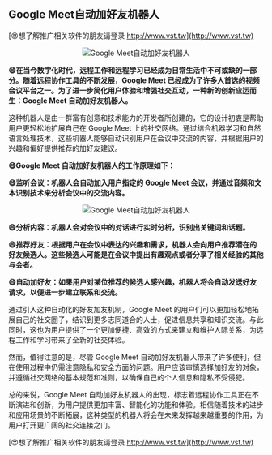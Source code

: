 ## **Google Meet自动加好友机器人**

[😍想了解推广相关软件的朋友请登录 http://www.vst.tw](http://www.vst.tw)

 <center><img src="https://vst.tw/MP4/tuiguang/png/0.png" alt="Google Meet自动加好友机器人"></center>

**😄在当今数字化时代，远程工作和远程学习已经成为日常生活中不可或缺的一部分。随着远程协作工具的不断发展，Google Meet 已经成为了许多人首选的视频会议平台之一。为了进一步简化用户体验和增强社交互动，一种新的创新应运而生：Google Meet 自动加好友机器人。**

这种机器人是由一群富有创意和技术能力的开发者所创建的，它的设计初衷是帮助用户更轻松地扩展自己在 Google Meet 上的社交网络。通过结合机器学习和自然语言处理技术，这些机器人能够自动识别用户在会议中交流的内容，并根据用户的兴趣和偏好提供推荐的加好友建议。

**😄Google Meet 自动加好友机器人的工作原理如下：**

**😄监听会议：机器人会自动加入用户指定的 Google Meet 会议，并通过音频和文本识别技术来分析会议中的交流内容。**

 <center><img src="https://vst.tw/MP4/tuiguang/png/8.png" alt="Google Meet自动加好友机器人"></center>

**😄分析内容：机器人会对会议中的对话进行实时分析，识别出关键词和话题。**

**😄推荐好友：根据用户在会议中表达的兴趣和需求，机器人会向用户推荐潜在的好友候选人。这些候选人可能是在会议中提出有趣观点或者分享了相关经验的其他与会者。**

**😄自动加好友：如果用户对某位推荐的候选人感兴趣，机器人将会自动发送好友请求，以便进一步建立联系和交流。**

通过引入这种自动化的好友加友机制，Google Meet 的用户们可以更加轻松地拓展自己的社交圈子，结识到更多志同道合的人士，促进信息共享和知识交流。与此同时，这也为用户提供了一个更加便捷、高效的方式来建立和维护人际关系，为远程工作和学习带来了全新的社交体验。

然而，值得注意的是，尽管 Google Meet 自动加好友机器人带来了许多便利，但在使用过程中仍需注意隐私和安全方面的问题。用户应该审慎选择加好友的对象，并遵循社交网络的基本规范和准则，以确保自己的个人信息和隐私不受侵犯。

总的来说，Google Meet 自动加好友机器人的出现，标志着远程协作工具正在不断演进和创新，为用户提供更加丰富、智能化的功能和体验。相信随着技术的进步和应用场景的不断拓展，这种类型的机器人将会在未来发挥越来越重要的作用，为用户打开更广阔的社交连接之门。

[😍想了解推广相关软件的朋友请登录 http://www.vst.tw](http://www.vst.tw)



